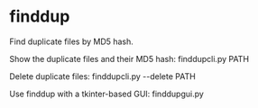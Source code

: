 # finddup
Find duplicate files by MD5 hash.

Show the duplicate files and their MD5 hash:
    finddupcli.py PATH

Delete duplicate files:
    finddupcli.py --delete PATH

Use finddup with a tkinter-based GUI:
    finddupgui.py
